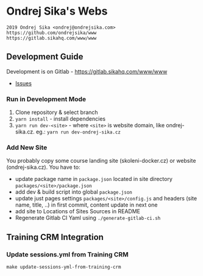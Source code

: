 # Ondrej Sika's Webs

    2019 Ondrej Sika <ondrej@ondrejsika.com>
    https://github.com/ondrejsika/www
    https://gitlab.sikahq.com/www/www

## Development Guide

Development is on Gitlab - <https://gitlab.sikahq.com/www/www>

- [Issues](https://gitlab.sikahq.com/www/www/issues)

### Run in Development Mode

1. Clone repository & select branch
2. `yarn install` - install dependencies
3. `yarn run dev-<site>` - where `<site>` is website domain, like ondrej-sika.cz. eg.: `yarn run dev-ondrej-sika.cz`

### Add New Site

You probably copy some course landing site (skoleni-docker.cz) or website (ondrej-sika.cz). You have to:

- update package name in `package.json` located in site directory `packages/<site>/package.json`
- add dev & build script into global `package.json`
- update just pages settings `packages/<site>/config.js` and headers (site name, title, ..) in first commit, content update in next one
- add site to Locations of Sites Sources in README
- Regenerate Gitlab CI Yaml using `./generate-gitlab-ci.sh`

## Training CRM Integration

### Update sessions.yml from Training CRM

```
make update-sessions-yml-from-training-crm
```
